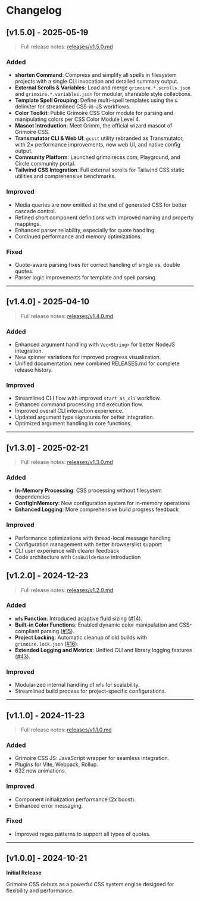 # Changelog

## [v1.5.0] - 2025-05-19

> Full release notes: [releases/v1.5.0.md](./releases/v1.5.0.md)

### Added

- **shorten Command**: Compress and simplify all spells in filesystem projects with a single CLI invocation and detailed summary output.
- **External Scrolls & Variables**: Load and merge `grimoire.*.scrolls.json` and `grimoire.*.variables.json` for modular, shareable style collections.
- **Template Spell Grouping**: Define multi-spell templates using the `&` delimiter for streamlined CSS-in-JS workflows.
- **Color Toolkit**: Public Grimoire CSS Color module for parsing and manipulating colors per CSS Color Module Level 4.
- **Mascot Introduction**: Meet Grimm, the official wizard mascot of Grimoire CSS.
- **Transmutator CLI & Web UI**: `gcsst` utility rebranded as Transmutator, with 2× performance improvements, new web UI, and native config output.
- **Community Platform**: Launched grimoirecss.com, Playground, and Circle community portal.
- **Tailwind CSS Integration**: Full external scrolls for Tailwind CSS static utilities and comprehensive benchmarks.

### Improved

- Media queries are now emitted at the end of generated CSS for better cascade control.
- Refined short component definitions with improved naming and property mappings.
- Enhanced parser reliability, especially for quote handling.
- Continued performance and memory optimizations.

### Fixed

- Quote-aware parsing fixes for correct handling of single vs. double quotes.
- Parser logic improvements for template and spell parsing.

---

## [v1.4.0] - 2025-04-10

> Full release notes: [releases/v1.4.0.md](./releases/v1.4.0.md)

### Added

- Enhanced argument handling with `Vec<String>` for better NodeJS integration.
- New spinner variations for improved progress visualization.
- Unified documentation: new combined RELEASES.md for complete release history.

### Improved

- Streamlined CLI flow with improved `start_as_cli` workflow.
- Enhanced command processing and execution flow.
- Improved overall CLI interaction experience.
- Updated argument type signatures for better integration.
- Optimized argument handling in core functions.

---

## [v1.3.0] - 2025-02-21

> Full release notes: [releases/v1.3.0.md](./releases/v1.3.0.md)

### Added

- **In-Memory Processing**: CSS processing without filesystem dependencies
- **ConfigInMemory**: New configuration system for in-memory operations
- **Enhanced Logging**: More comprehensive build progress feedback

### Improved

- Performance optimizations with thread-local message handling
- Configuration management with better browserslist support
- CLI user experience with clearer feedback
- Code architecture with `CssBuilderBase` introduction

## [v1.2.0] - 2024-12-23

> Full release notes: [releases/v1.2.0.md](./releases/v1.2.0.md)

### Added

- **`mfs` Function**: Introduced adaptive fluid sizing ([#14](https://github.com/persevie/grimoire-css/issues/14)).
- **Built-in Color Functions**: Enabled dynamic color manipulation and CSS-compliant parsing ([#15](https://github.com/persevie/grimoire-css/issues/15)).
- **Project Locking**: Automatic cleanup of old builds with `grimoire.lock.json` ([#16](https://github.com/persevie/grimoire-css/issues/16)).
- **Extended Logging and Metrics**: Unified CLI and library logging features ([#43](https://github.com/persevie/grimoire-css/issues/43)).

### Improved

- Modularized internal handling of `mfs` for scalability.
- Streamlined build process for project-specific configurations.

---

## [v1.1.0] - 2024-11-23

> Full release notes: [releases/v1.1.0.md](./releases/v1.1.0.md)

### Added

- Grimoire CSS JS: JavaScript wrapper for seamless integration.
- Plugins for Vite, Webpack, Rollup.
- 632 new animations.

### Improved

- Component initialization performance (2x boost).
- Enhanced error messaging.

### Fixed

- Improved regex patterns to support all types of quotes.

---

## [v1.0.0] - 2024-10-21

**Initial Release**

Grimoire CSS debuts as a powerful CSS system engine designed for flexibility and performance.
